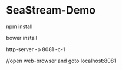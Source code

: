 SeaStream-Demo
==============
npm install

bower install

http-server -p 8081 -c-1

//open web-browser and goto localhost:8081